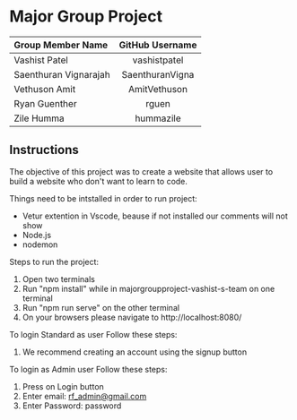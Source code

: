 # Major Group Project

| Group Member Name          | GitHub Username    |
| :------------------------- |:------------------:|
| Vashist Patel | vashistpatel |
| Saenthuran Vignarajah | SaenthuranVigna |
| Vethuson Amit | AmitVethuson |
| Ryan Guenther | rguen |
| Zile Humma | hummazile |



## Instructions
The objective of this project was to create a website that allows user to build a website who don't want to learn to code.

Things need to be intstalled in order to run project:
 -  Vetur extention in Vscode, beause if not installed our comments will not show
 -  Node.js
 -  nodemon

Steps to run the project:
1. Open two terminals
2. Run "npm install" while in majorgroupproject-vashist-s-team on one terminal
3. Run "npm run serve" on the other terminal
4. On your browsers please navigate to http://localhost:8080/

To login Standard as user Follow these steps:
1. We recommend creating an account using the signup button

To login as Admin user Follow these steps:
1. Press on Login button
2. Enter email: rf_admin@gmail.com
3. Enter Password: password
